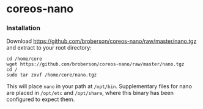 # coreos-nano

### Installation

Download https://github.com/broberson/coreos-nano/raw/master/nano.tgz and extract to your root directory:

```
cd /home/core
wget https://github.com/broberson/coreos-nano/raw/master/nano.tgz
cd /
sudo tar zxvf /home/core/nano.tgz
```

This will place `nano` in your path at `/opt/bin`. Supplementary files for nano are placed in `/opt/etc` and `/opt/share`, where this binary has been configured to expect them.
